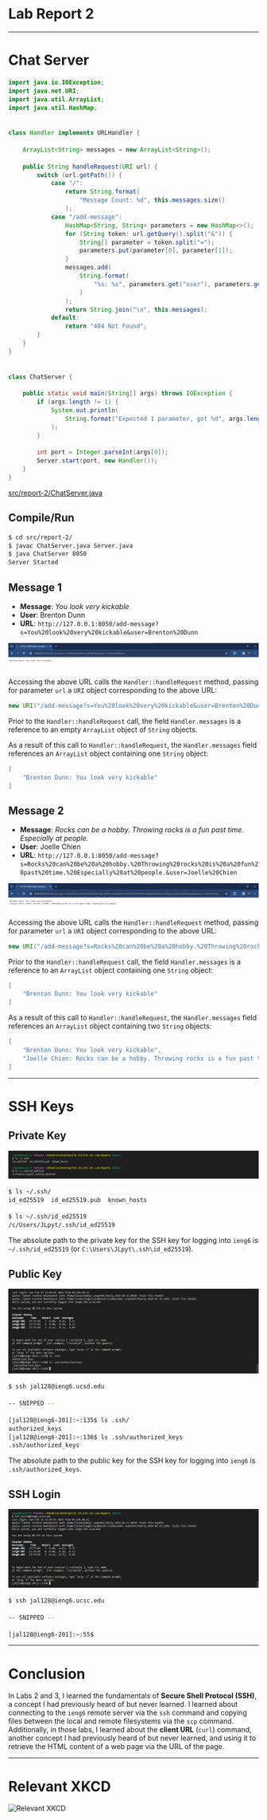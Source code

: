 # Lab Report 2

---

# Chat Server

```java
import java.io.IOException;
import java.net.URI;
import java.util.ArrayList;
import java.util.HashMap;


class Handler implements URLHandler {

    ArrayList<String> messages = new ArrayList<String>();

    public String handleRequest(URI url) {
        switch (url.getPath()) {
            case "/":
                return String.format(
                    "Message Count: %d", this.messages.size()
                );
            case "/add-message":
                HashMap<String, String> parameters = new HashMap<>();
                for (String token: url.getQuery().split("&")) {
                    String[] parameter = token.split("=");
                    parameters.put(parameter[0], parameter[1]);
                }
                messages.add(
                    String.format(
                        "%s: %s", parameters.get("user"), parameters.get("s")
                    )
                );
                return String.join("\n", this.messages);
            default:
                return "404 Not Found";
        }
    }
}


class ChatServer {

    public static void main(String[] args) throws IOException {
        if (args.length != 1) {
            System.out.println(
                String.format("Expected 1 parameter, got %d", args.length)
            );
        }

        int port = Integer.parseInt(args[0]);
        Server.start(port, new Handler());
    }
}
```

[src/report-2/ChatServer.java](../src/report-2/ChatServer.java)


## Compile/Run

```bash
$ cd src/report-2/
$ javac ChatServer.java Server.java
$ java ChatServer 8050
Server Started
```

## Message 1

* **Message**: *You look very kickable*
* **User**: Brenton Dunn
* **URL**: `http://127.0.0.1:8050/add-message?s=You%20look%20very%20kickable&user=Brenton%20Dunn`

![Message 1](../assets/report-2/message-1.png)

Accessing the above URL calls the `Handler::handleRequest` method, passing for parameter `url` a `URI` object corresponding to the above URL:

```java
new URI("/add-message?s=You%20look%20very%20kickable&user=Brenton%20Dunn")
```

Prior to the `Handler::handleRequest` call, the field `Handler.messages` is a reference to an empty `ArrayList` object of `String` objects. 

As a result of this call to `Handler::handleRequest`, the `Handler.messages` field references an `ArrayList` object containing one `String` object:

```java
[
    "Brenton Dunn: You look very kickable"
]
```

## Message 2

* **Message**: *Rocks can be a hobby. Throwing rocks is a fun past time. Especially at people.*
* **User**: Joelle Chien
* **URL**: `http://127.0.0.1:8050/add-message?s=Rocks%20can%20be%20a%20hobby.%20Throwing%20rocks%20is%20a%20fun%20past%20time.%20Especially%20at%20people.&user=Joelle%20Chien`

![Message 2](../assets/report-2/message-2.png)

Accessing the above URL calls the `Handler::handleRequest` method, passing for parameter `url` a `URI` object corresponding to the above URL:

```java
new URI("/add-message?s=Rocks%20can%20be%20a%20hobby.%20Throwing%20rocks%20is%20a%20fun%20past%20time.%20Especially%20at%20people.&user=Joelle%20Chien")
```

Prior to the `Handler::handleRequest` call, the field `Handler.messages` is a reference to an `ArrayList` object containing one `String` object:

```java
[
    "Brenton Dunn: You look very kickable"
]
```

As a result of this call to `Handler::handleRequest`, the `Handler.messages` field references an `ArrayList` object containing two `String` objects:

```java
[
    "Brenton Dunn: You look very kickable",
    "Joelle Chien: Rocks can be a hobby. Throwing rocks is a fun past time. Especially at people."
]
```

---

# SSH Keys


## Private Key

![SSH Key: Private](../assets/report-2/ssh-key-private.png)

```bash
$ ls ~/.ssh/
id_ed25519  id_ed25519.pub  known_hosts

$ ls ~/.ssh/id_ed25519
/c/Users/JLpyt/.ssh/id_ed25519
```

The absolute path to the private key for the SSH key for logging into `ieng6` is `~/.ssh/id_ed25519` (or `C:\Users\JLpyt\.ssh\id_ed25519`).

## Public Key

![SSH Key: Public](../assets/report-2/ssh-key-public.png)

```bash
$ ssh jal128@ieng6.ucsd.edu

-- SNIPPED --

[jal128@ieng6-201]:~:135$ ls .ssh/
authorized_keys
[jal128@ieng6-201]:~:136$ ls .ssh/authorized_keys
.ssh/authorized_keys
```

The absolute path to the public key for the SSH key for logging into `ieng6` is `.ssh/authorized_keys`.

## SSH Login

![SSH Login](../assets/report-2/ssh-login.png)

```bash
$ ssh jal128@ieng6.ucsc.edu

-- SNIPPED --

[jal128@ieng6-201]:~:55$ 
```

---

# Conclusion

In Labs 2 and 3, I learned the fundamentals of **Secure Shell Protocol (SSH)**, a concept I had previously heard of but never learned. I learned about connecting to the `ieng6` remote server via the `ssh` command and copying files between the local and remote filesystems via the `scp` command. Additionally, in those labs, I learned about the **client URL** (`curl`) command, another concept I had previously heard of but never learned, and using it to retrieve the HTML content of a web page via the URL of the page.

---

# Relevant XKCD

![Relevant XKCD](https://imgs.xkcd.com/comics/im_an_idiot.png)
